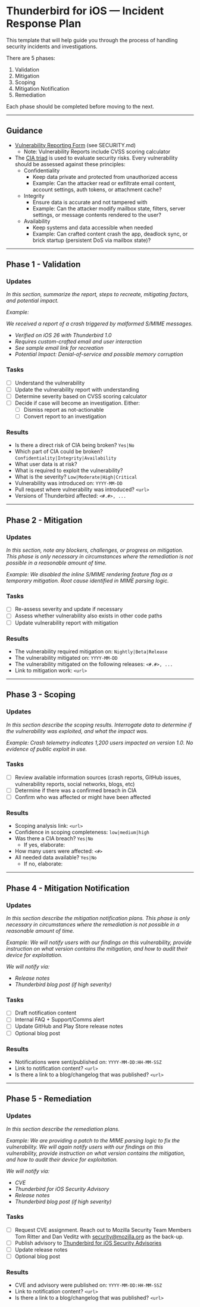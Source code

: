 # Thunderbird for iOS — Incident Response Plan

This template that will help guide you through the process of handling security incidents and investigations.

There are 5 phases:
1. Validation
2. Mitigation
3. Scoping
4. Mitigation Notification
5. Remediation

Each phase should be completed before moving to the next.

---

## Guidance

- [Vulnerability Reporting Form](https://github.com/thunderbird/thunderbird-ios/security/advisories/new) (see SECURITY.md)
  - Note: Vulnerability Reports include CVSS scoring calculator
- The [CIA triad](https://www.energy.gov/femp/operational-technology-cybersecurity-energy-systems#cia) is used to evaluate security risks. Every vulnerability should be assessed against these principles:
  - Confidentiality
    - Keep data private and protected from unauthorized access
    - Example: Can the attacker read or exfiltrate email content, account settings, auth tokens, or attachment cache?
  - Integrity
    - Ensure data is accurate and not tampered with
    - Example: Can the attacker modify mailbox state, filters, server settings, or message contents rendered to the user?
  - Availability
    - Keep systems and data accessible when needed
    - Example: Can crafted content crash the app, deadlock sync, or brick startup (persistent DoS via mailbox state)?

---

## Phase 1 - Validation

### Updates

_In this section, summarize the report, steps to recreate, mitigating factors, and potential impact._

_Example:_

_We received a report of a crash triggered by malformed S/MIME messages._
- _Verified on iOS 26 with Thunderbird 1.0_
- _Requires custom-crafted email and user interaction_
- _See sample email link for recreation_
- _Potential Impact: Denial-of-service and possible memory corruption_

### Tasks

- [ ] Understand the vulnerability
- [ ] Update the vulnerability report with understanding
- [ ] Determine severity based on CVSS scoring calculator
- [ ] Decide if case will become an investigation. Either:
  - [ ] Dismiss report as not-actionable
  - [ ] Convert report to an investigation

### Results

- Is there a direct risk of CIA being broken? `Yes|No`
- Which part of CIA could be broken? `Confidentiality|Integrity|Availability`
- What user data is at risk?
- What is required to exploit the vulnerability?
- What is the severity? `Low|Moderate|High|Critical`
- Vulnerability was introduced on: `YYYY-MM-DD`
- Pull request where vulnerability was introduced? `<url>`
- Versions of Thunderbird affected: `<#.#>, ...`

---

## Phase 2 - Mitigation

### Updates

_In this section, note any blockers, challenges, or progress on mitigation. This phase is only necessary in circumstances where the remediation is not possible in a reasonable amount of time._

_Example:_
_We disabled the inline S/MIME rendering feature flag as a temporary mitigation. Root cause identified in MIME parsing logic._

### Tasks

- [ ] Re-assess severity and update if necessary
- [ ] Assess whether vulnerability also exists in other code paths
- [ ] Update vulnerability report with mitigation

### Results

- The vulnerability required mitigation on: `Nightly|Beta|Release`
- The vulnerability mitigated on: `YYYY-MM-DD`
- The vulnerability mitigated on the following releases: `<#.#>, ...`
- Link to mitigation work: `<url>`

---

## Phase 3 - Scoping

### Updates

_In this section describe the scoping results. Interrogate data to determine if the vulnerability was exploited, and what the impact was._

_Example:_
_Crash telemetry indicates 1,200 users impacted on version 1.0. No evidence of public exploit in use._

### Tasks

- [ ] Review available information sources (crash reports, GitHub issues, vulnerability reports, social networks, blogs, etc)
- [ ] Determine if there was a confirmed breach in CIA
- [ ] Confirm who was affected or might have been affected

### Results

- Scoping analysis link: `<url>`
- Confidence in scoping completeness: `low|medium|high`
- Was there a CIA breach? `Yes|No`
  - If yes, elaborate:
- How many users were affected: `<#>`
- All needed data available? `Yes|No`
  - If no, elaborate:

---

## Phase 4 - Mitigation Notification

### Updates

_In this section describe the mitigation notification plans. This phase is only necessary in circumstances where the remediation is not possible in a reasonable amount of time._

_Example:_
_We will notify users with our findings on this vulnerability, provide instruction on what version contains the mitigation, and how to audit their device for exploitation._

_We will notify via:_
- _Release notes_
- _Thunderbird blog post (if high severity)_

### Tasks

- [ ] Draft notification content
- [ ] Internal FAQ + Support/Comms alert
- [ ] Update GitHub and Play Store release notes
- [ ] Optional blog post

### Results

- Notifications were sent/published on: `YYYY-MM-DD:HH-MM-SSZ`
- Link to notification content? `<url>`
- Is there a link to a blog/changelog that was published? `<url>`

---

## Phase 5 - Remediation

### Updates

_In this section describe the remediation plans._

_Example:_
_We are providing a patch to the MIME parsing logic to fix the vulnerability. We will again notify users with our findings on this vulnerability, provide instruction on what version contains the mitigation, and how to audit their device for exploitation._

_We will notify via:_
- _CVE_
- _Thunderbird for iOS Security Advisory_
- _Release notes_
- _Thunderbird blog post (if high severity)_

### Tasks

- [ ] Request CVE assignment. Reach out to Mozilla Security Team Members Tom Ritter and Dan Veditz with security@mozilla.org as the back-up.
- [ ] Publish advisory to [Thunderbird for iOS Security Advisories](https://github.com/thunderbird/thunderbird-ios/security/advisories)
- [ ] Update release notes
- [ ] Optional blog post

### Results

- CVE and advisory were published on: `YYYY-MM-DD:HH-MM-SSZ`
- Link to notification content? `<url>`
- Is there a link to a blog/changelog that was published? `<url>`

